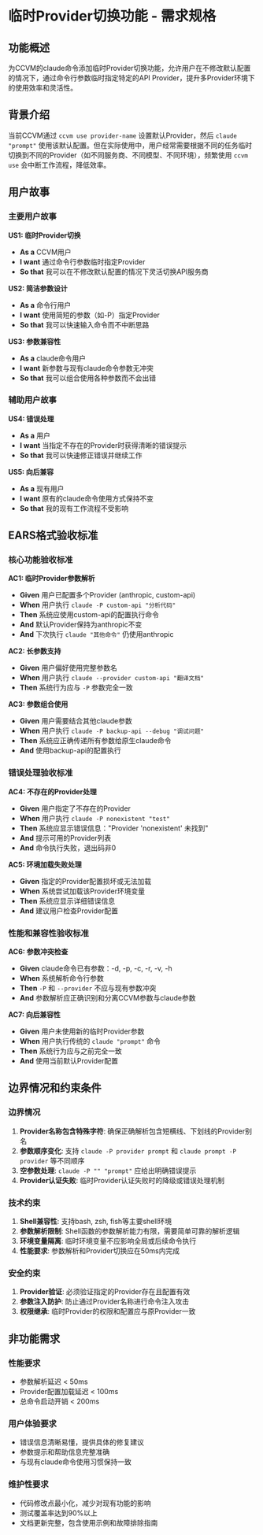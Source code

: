 # 临时Provider切换功能 - 需求规格

## 功能概述

为CCVM的claude命令添加临时Provider切换功能，允许用户在不修改默认配置的情况下，通过命令行参数临时指定特定的API Provider，提升多Provider环境下的使用效率和灵活性。

## 背景介绍

当前CCVM通过 `ccvm use provider-name` 设置默认Provider，然后 `claude "prompt"` 使用该默认配置。但在实际使用中，用户经常需要根据不同的任务临时切换到不同的Provider（如不同服务商、不同模型、不同环境），频繁使用 `ccvm use` 会中断工作流程，降低效率。

## 用户故事

### 主要用户故事

**US1: 临时Provider切换**
- **As a** CCVM用户  
- **I want** 通过命令行参数临时指定Provider
- **So that** 我可以在不修改默认配置的情况下灵活切换API服务商

**US2: 简洁参数设计**
- **As a** 命令行用户
- **I want** 使用简短的参数（如-P）指定Provider
- **So that** 我可以快速输入命令而不中断思路

**US3: 参数兼容性**
- **As a** claude命令用户
- **I want** 新参数与现有claude命令参数无冲突
- **So that** 我可以组合使用各种参数而不会出错

### 辅助用户故事

**US4: 错误处理**
- **As a** 用户
- **I want** 当指定不存在的Provider时获得清晰的错误提示
- **So that** 我可以快速修正错误并继续工作

**US5: 向后兼容**
- **As a** 现有用户
- **I want** 原有的claude命令使用方式保持不变
- **So that** 我的现有工作流程不受影响

## EARS格式验收标准

### 核心功能验收标准

**AC1: 临时Provider参数解析**
- **Given** 用户已配置多个Provider (anthropic, custom-api)
- **When** 用户执行 `claude -P custom-api "分析代码"`
- **Then** 系统应使用custom-api的配置执行命令
- **And** 默认Provider保持为anthropic不变
- **And** 下次执行 `claude "其他命令"` 仍使用anthropic

**AC2: 长参数支持**
- **Given** 用户偏好使用完整参数名
- **When** 用户执行 `claude --provider custom-api "翻译文档"`
- **Then** 系统行为应与 `-P` 参数完全一致

**AC3: 参数组合使用**
- **Given** 用户需要结合其他claude参数
- **When** 用户执行 `claude -P backup-api --debug "调试问题"`
- **Then** 系统应正确传递所有参数给原生claude命令
- **And** 使用backup-api的配置执行

### 错误处理验收标准

**AC4: 不存在的Provider处理**
- **Given** 用户指定了不存在的Provider
- **When** 用户执行 `claude -P nonexistent "test"`
- **Then** 系统应显示错误信息："Provider 'nonexistent' 未找到"
- **And** 提示可用的Provider列表
- **And** 命令执行失败，退出码非0

**AC5: 环境加载失败处理**
- **Given** 指定的Provider配置损坏或无法加载
- **When** 系统尝试加载该Provider环境变量
- **Then** 系统应显示详细错误信息
- **And** 建议用户检查Provider配置

### 性能和兼容性验收标准

**AC6: 参数冲突检查**
- **Given** claude命令已有参数：-d, -p, -c, -r, -v, -h
- **When** 系统解析命令行参数
- **Then** `-P` 和 `--provider` 不应与现有参数冲突
- **And** 参数解析应正确识别和分离CCVM参数与claude参数

**AC7: 向后兼容性**
- **Given** 用户未使用新的临时Provider参数
- **When** 用户执行传统的 `claude "prompt"` 命令
- **Then** 系统行为应与之前完全一致
- **And** 使用当前默认Provider配置

## 边界情况和约束条件

### 边界情况

1. **Provider名称包含特殊字符**: 确保正确解析包含短横线、下划线的Provider别名
2. **参数顺序变化**: 支持 `claude -P provider prompt` 和 `claude prompt -P provider` 等不同顺序
3. **空参数处理**: `claude -P "" "prompt"` 应给出明确错误提示
4. **Provider认证失败**: 临时Provider认证失败时的降级或错误处理机制

### 技术约束

1. **Shell兼容性**: 支持bash, zsh, fish等主要shell环境
2. **参数解析限制**: Shell函数的参数解析能力有限，需要简单可靠的解析逻辑
3. **环境变量隔离**: 临时环境变量不应影响全局或后续命令执行
4. **性能要求**: 参数解析和Provider切换应在50ms内完成

### 安全约束

1. **Provider验证**: 必须验证指定的Provider存在且配置有效
2. **参数注入防护**: 防止通过Provider名称进行命令注入攻击
3. **权限继承**: 临时Provider的权限和配置应与原Provider一致

## 非功能需求

### 性能要求
- 参数解析延迟 < 50ms
- Provider配置加载延迟 < 100ms
- 总命令启动开销 < 200ms

### 用户体验要求
- 错误信息清晰易懂，提供具体的修复建议
- 参数提示和帮助信息完整准确
- 与现有claude命令使用习惯保持一致

### 维护性要求
- 代码修改点最小化，减少对现有功能的影响
- 测试覆盖率达到90%以上
- 文档更新完整，包含使用示例和故障排除指南